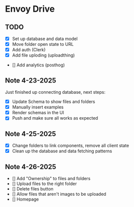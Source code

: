 # Envoy Drive

## TODO

- [x] Set up database and data model
- [x] Move folder open state to URL
- [x] Add auth (Clerk)
- [x] Add file uploding (uploadthing)
- [] Add analytics (posthog)

## Note 4-23-2025

Just finished up connecting database, next steps:

- [x] Update Schema to show files and folders
- [x] Manually insert examples
- [x] Render schemas in the UI
- [x] Push and make sure all works as expected

## Note 4-25-2025

- [x] Change folders to link components, remove all client state
- [x] Clean up the database and data fetching patterns

## Note 4-26-2025

- [] Add "Ownership" to files and folders
- [] Upload files to the right folder
- [] Delete files button
- [] Allow files that aren't images to be uploaded
- [] Homepage
